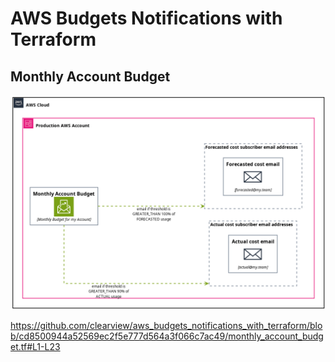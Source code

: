 # AWS Budgets Notifications with Terraform

## Monthly Account Budget
![Alt text](out/account_monthly_budget/account_monthly_budget.png?raw=true "AWS")

https://github.com/clearview/aws_budgets_notifications_with_terraform/blob/cd8500944a52569ec2f5e777d564a3f066c7ac49/monthly_account_budget.tf#L1-L23
